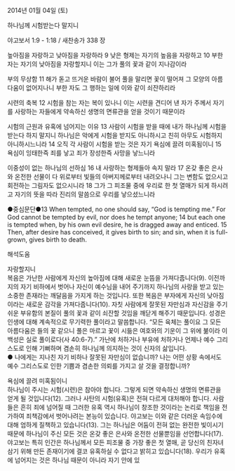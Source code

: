 2014년 01월 04일 (토)

하나님께 시험받는다 말지니



야고보서 1:9 - 1:18 / 새찬송가 338 장


높아짐을 자랑하고 낮아짐을 자랑하라
9 낮은 형제는 자기의 높음을 자랑하고 10 부한 자는 자기의 낮아짐을 자랑할지니 이는 그가 풀의 꽃과 같이 지나감이라

부의 무상함
11 해가 돋고 뜨거운 바람이 불어 풀을 말리면 꽃이 떨어져 그 모양의 아름다움이 없어지나니 부한 자도 그 행하는 일에 이와 같이 쇠잔하리라

시련의 축복
12 시험을 참는 자는 복이 있나니 이는 시련을 견디어 낸 자가 주께서 자기를 사랑하는 자들에게 약속하신 생명의 면류관을 얻을 것이기 때문이라

시험의 근원과 유혹에 넘어지는 이유
13 사람이 시험을 받을 때에 내가 하나님께 시험을 받는다 하지 말지니 하나님은 악에게 시험을 받지도 아니하시고 친히 아무도 시험하지 아니하시느니라 14 오직 각 사람이 시험을 받는 것은 자기 욕심에 끌려 미혹됨이니 15 욕심이 잉태한즉 죄를 낳고 죄가 장성한즉 사망을 낳느니라

이중성이 없는 하나님의 선하심
16 내 사랑하는 형제들아 속지 말라 17 온갖 좋은 은사와 온전한 선물이 다 위로부터 빛들의 아버지께로부터 내려오나니 그는 변함도 없으시고 회전하는 그림자도 없으시니라 18 그가 그 피조물 중에 우리로 한 첫 열매가 되게 하시려고 자기의 뜻을 따라 진리의 말씀으로 우리를 낳으셨느니라

●중심문단●13 When tempted, no one should say, “God is tempting me.” For God cannot be tempted by evil, nor does he tempt anyone;  14 but each one is tempted when, by his own evil desire, he is dragged away and enticed. 15 Then, after desire has conceived, it gives birth to sin; and sin, when it is full-grown, gives birth to death.

해석도움





자랑할지니  
복음은 가난한 사람에게 자신의 높아짐에 대해 새로운 눈뜸을 가져다줍니다(9). 이전까지의 자기 비하에서 벗어나 자신이 예수님을 내어 주기까지 하나님의 사랑을 받고 있는 소중한 존재라는 깨달음을 가지게 하는 것입니다. 또한 복음은 부자에게 자신의 낮아짐이라는 새로운 감각을 가져다줍니다(10). 자칫 사람에게 잘못된 자만심과 자신감을 주기 쉬운 부유함의 본질이 풀의 꽃과 같이 쇠잔할 것임을 깨닫게 해주기 때문입니다. 성경은 인생에 대해 계속적으로 무기력한 풀이라고 말씀합니다. “모든 육체는 풀이요 그 모든 아름다움은 들의 꽃 같으니 풀은 마르고 꽃이 시듦은 여호와의 기운이 그 위에 붊이라 이 백성은 실로 풀이로다(사 40:6-7).” 가난에 처하거나 부유에 처하거나 언제나 예수 그리스도로 인해 기뻐하며 겸손히 하나님께 의지하는 것이 신자의 삶입니다.   
● 나에게는 지나친 자기 비하나 잘못된 자만심이 없습니까? 나는 어떤 상황 속에서도 예수 그리스도로 인한 기쁨과 겸손한 의뢰를 가지고 살 것을 결정합니까? 

욕심에 끌려 미혹됨이니  
하나님이 주시는 시험(시련)은 참아야 합니다. 그렇게 되면 약속하신 생명의 면류관을 얻게 될 것입니다(12). 그러나 사탄의 시험(유혹)은 전혀 다르게 대처해야 합니다. 사람들은 흔히 죄에 넘어질 때 그러한 유혹 역시 하나님이 창조한 것이라는 논리로 책임을 전가하여 죄책감에서 벗어나려는 본능이 있습니다. 야고보는 이와 같은 더러운 속임수에 대해 엄하게 질책하고 있습니다(13). 그는 하나님은 어둠이 전혀 없는 완전한 빛이시기 때문에 하나님이 주신 모든 것은 온갖 좋은 은사와 온전한 선물뿐임을 선언합니다(17). 야고보는 특히 인간은 하나님께서 모든 피조물 중 가장 좋은 첫 열매, 곧 당신의 친자녀 삼기 위해 만든 존재이기에 결코 유혹하실 수 없다고 밝히고 있습니다(18). 우리가 유혹에 넘어지는 것은 하나님 때문이 아니라 자기 안에 있